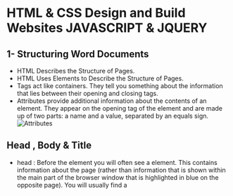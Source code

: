 # HTML & CSS Design and Build Websites JAVASCRIPT & JQUERY

## 1- Structuring Word Documents
* HTML Describes the Structure 
of Pages.
* HTML Uses Elements
to Describe the 
Structure of Pages.
* Tags act like containers. They tell you 
something about the information that lies 
between their opening and closing tags.
* Attributes provide additional information 
about the contents of an element. They appear 
on the opening tag of the element and are 
made up of two parts: a name and a value, 
separated by an equals sign.
![Attributes](https://slideplayer.com/slide/15204885/92/images/13/ATTRIBUTES+TELL+US+MORE+ABOUT+ELEMENTS.jpg)
## Head , Body & Title 
* head : Before the <body> element you 
will often see a <head> element. 
This contains information 
about the page (rather than 
information that is shown within 
the main part of the browser 
window that is highlighted in 
blue on the opposite page). 
You will usually find a <title>
element inside the <head>
element.
* body : Everything inside this element is 
shown inside the main browser 
window.
* title : The contents of the <title>
element are either shown in the 
top of the browser, above where 
you usually type in the URL of 
the page you want to visit, or 
on the tab for that page (if your 
browser uses tabs to allow you 
to view multiple pages at the 
same time).
## Headings 
![headings](https://programmingbasics.in/contents/languages/html/images/headings.jpg)
## Paragraphs
To create a paragraph, surround 
the words that make up the 
paragraph with an opening 
tag and closing  tag.
By default, a browser will show 
each paragraph on a new line 
with some space between it and 
any subsequent paragraphs.
![Paragraphs](https://espirian.co.uk/wp-content/uploads/2019/11/code_sample.png)
* Bold : By enclosing words in the tags 
<b> and </b> we can make 
characters appear bold.
* Italic : By enclosing words in the tags 
<i> and </i> we can make 
characters appear italic.
* sup : The <sup> element is used 
to contain characters that 
should be superscript such 
as the suffixes of dates or 
mathematical concepts like 
raising a number to a power.
* sub : The <sub> element is used to 
contain characters that should 
be subscript. It is commonly 
used with foot notes or chemical 
formulas such as H2O.
* ol : Ordered lists are lists where each item in the list is 
numbered. For example, the list might be a set of steps for 
a recipe that must be performed in order, or a legal contract 
where each point needs to be identified by a section 
number. Each item in the list is placed 
between an opening <li tag 
and a closing </li tag. (The li
stands for list item.)

* ul : The unordered list is created 
with the <ul element.Each item in the list is placed 
between an opening <li tag 
and a closing </li tag. (The li
stands for list item.)
* img : To add an image into the page 
you need to use an <img
element. This is an empty 
element (which means there is 
no closing tag). It must carry the 
following two attributes: src
This tells the browser where 
it can find the image file. This 
will usually be a relative URL 
pointing to an image on your 
own site. (Here you can see that 
the images are in a child folder 
called images ,alt
This provides a text description 
of the image which describes the 
image if you cannot see it.
* Basic Table Structure : 
The <table element is used 
to create a table. The contents 
of the table are written out row 
by row. <tr You indicate the start of each 
row using the opening <tr tag. 
(The tr stands for table row.) It is followed by one or more <td elements (one for each cell 
in that row). 
At the end of the row you use a 
closing </tr tag . 
The <th element is used just 
like the <td element but its 
purpose is to represent the 
heading for either a column or 
a row. (The th stands for table 
heading ).
  ## 2 - JAVASCRIPT & JQUERY
  ![javascript](https://coursereport-s3-production.global.ssl.fastly.net/rich/rich_files/rich_files/4783/original/5-javascript-terms-for-beginners.png)
* A script is made up of a series of statements. Each 
statement is like a step in a recipe.
* Scripts contain very precise instructions. For example, 
you might specify that a value must be remembered 
before creating a calculation using that value.
* Variables are used to temporarily store pieces of 
information used in the script.
* Arrays are special types of variables that store more 
than one piece of related information.
* JavaScript distinguishes between numbers (0-9), 
strings (text), and Boolean values (true or false).
* Expressions evaluate into a single value.
* Expressions rely on operators to calculate a value.

### WHAT IS A FUNCTION?
- Functions let you group a series of statements together to perform a 
specific task. If different parts of a script repeat the same task, you can 
reuse the function (rather than repeating the same set of statements).
![functions](https://s3.ap-south-1.amazonaws.com/s3.studytonight.com/tutorials/uploads/pictures/1587882057-1.png)
### Loops 
![loops](https://d2h0cx97tjks2p.cloudfront.net/blogs/wp-content/uploads/sites/2/2019/07/JavaScript-Loops.jpg)




